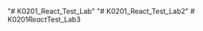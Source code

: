 "# K0201_React_Test_Lab" 
"# K0201_React_Test_Lab2" 
#   K 0 2 0 1 _ R e a c t _ T e s t _ L a b 3  
 